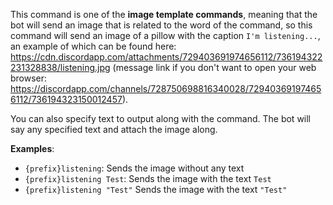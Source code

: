 This command is one of the **image template commands**, meaning that the bot will send an image that is related to the word of the command, so this command will send an image of a pillow with the caption `I'm listening...`, an example of which can be found here: <https://cdn.discordapp.com/attachments/729403691974656112/736194322231328838/listening.jpg> (message link if you don't want to open your web browser: <https://discordapp.com/channels/728750698816340028/729403691974656112/736194323150012457>).

You can also specify text to output along with the command. The bot will say any specified text and attach the image along.

**Examples**:

* `{prefix}listening`: Sends the image without any text
* `{prefix}listening Test`: Sends the image with the text `Test`
* `{prefix}listening "Test"` Sends the image with the text `"Test"`
